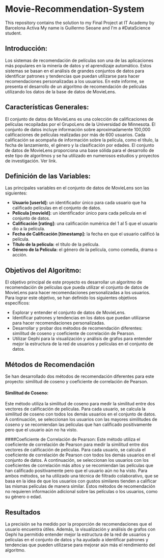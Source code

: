 # Movie-Recommendation-System
This repository contains the solution to my Final Project at IT Academy by Barcelona Activa
My name is Guillermo Seoane and I'm a #DataScience student.

## Introducción: 
Los sistemas de recomendación de películas son una de las aplicaciones más populares en la minería de datos y el aprendizaje automático. Estos sistemas se basan en el análisis de grandes conjuntos de datos para identificar patrones y tendencias que puedan utilizarse para hacer recomendaciones personalizadas a los usuarios. En este informe, se presenta el desarrollo de un algoritmo de recomendación de películas utilizando los datos de la base de datos de MovieLens.

## Características Generales:
El conjunto de datos de MovieLens es una colección de calificaciones de películas recopiladas por el GrupoLens de la Universidad de Minnesota. El conjunto de datos incluye información sobre aproximadamente 100,000 calificaciones de películas realizadas por más de 600 usuarios. Cada calificación se acompaña de información sobre la película, como el título, la fecha de lanzamiento, el género y la clasificación por edades. El conjunto de datos de MovieLens proporciona una base sólida para el desarrollo de este tipo de algoritmos y se ha utilizado en numerosos estudios y proyectos de investigación. Ver link.

## Definición de las Variables:
Las principales variables en el conjunto de datos de MovieLens son las siguientes:

* **Usuario [userId]:** un identificador único para cada usuario que ha calificado películas en el conjunto de datos.
* **Película [movieId]:** un identificador único para cada película en el conjunto de datos.
* **Calificación [rating]:** una calificación numérica del 1 al 5 que el usuario dio a la película.
* **Fecha de Calificación [timestamp]:** la fecha en que el usuario calificó la película.
* **Título de la película:** el título de la película.
* **Género de la Película:** el género de la película, como comedia, drama o acción.

## Objetivos del Algoritmo:
El objetivo principal de este proyecto es desarrollar un algoritmo de recomendación de películas que pueda utilizar el conjunto de datos de MovieLens para hacer recomendaciones personalizadas a los usuarios. Para lograr este objetivo, se han definido los siguientes objetivos específicos:
* Explorar y entender el conjunto de datos de MovieLens.
* Identificar patrones y tendencias en los datos que puedan utilizarse para hacer recomendaciones personalizadas.
* Desarrollar y probar dos métodos de recomendación diferentes: similitud de coseno y coeficiente de correlación de Pearson.
* Utilizar Gephi para la visualización y análisis de grafos para entender mejor la estructura de la red de usuarios y películas en el conjunto de datos.

## Métodos de Recomendación
Se han desarrollado dos métodos de recomendación diferentes para este proyecto: similitud de coseno y coeficiente de correlación de Pearson.

#### Similitud de Coseno: 
Este método utiliza la similitud de coseno para medir la similitud entre dos vectores de calificación de películas. Para cada usuario, se calcula la similitud de coseno con todos los demás usuarios en el conjunto de datos. A continuación, se seleccionan los usuarios con las mayores similitudes de coseno y se recomiendan las películas que han calificado positivamente pero que el usuario aún no ha visto.

####Coeficiente de Correlación de Pearson: 
Este método utiliza el coeficiente de correlación de Pearson para medir la similitud entre dos vectores de calificación de películas. Para cada usuario, se calcula el coeficiente de correlación de Pearson con todos los demás usuarios en el conjunto de datos. A continuación, se seleccionan los usuarios con los coeficientes de correlación más altos y se recomiendan las películas que han calificado positivamente pero que el usuario aún no ha visto.
Para ambos métodos, se ha utilizado una técnica de filtrado colaborativo, que se basa en la idea de que los usuarios con gustos similares tienden a calificar las mismas películas de manera similar. Estos métodos de recomendación no requieren información adicional sobre las películas o los usuarios, como su género o edad.

## Resultados
La precisión se ha medido por la proporción de recomendaciones que el usuario encuentra útiles. Además, la visualización y análisis de grafos con Gephi ha permitido entender mejor la estructura de la red de usuarios y películas en el conjunto de datos y ha ayudado a identificar patrones y tendencias que pueden utilizarse para mejorar aún más el rendimiento del algoritmo.




